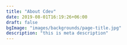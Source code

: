 ```yaml
---
title: "About Cdev"
date: 2019-08-01T16:19:26+06:00
draft: false
bgImage: "images/backgrounds/page-title.jpg"
description: "this is meta description"
---
```


